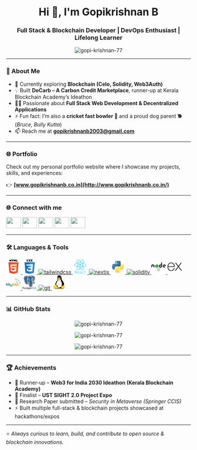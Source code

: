 <h1 align="center">Hi 👋, I'm Gopikrishnan B</h1>
<h3 align="center">Full Stack & Blockchain Developer | DevOps Enthusiast | Lifelong Learner</h3>

<p align="center">
  <img src="https://komarev.com/ghpvc/?username=gopi-krishnan-77&label=Profile%20views&color=0e75b6&style=flat" alt="gopi-krishnan-77" />
</p>

---

### 🚀 About Me  
- 🌱 Currently exploring **Blockchain (Celo, Solidity, Web3Auth)**  
- 💡 Built **DeCarb – A Carbon Credit Marketplace**, runner-up at Kerala Blockchain Academy’s Ideathon  
- 👨‍💻 Passionate about **Full Stack Web Development & Decentralized Applications**  
- ⚡ Fun fact: I’m also a **cricket fast bowler 🏏** and a proud dog parent 🐕 (*Bruce, Bully Kutta*)  
- 📫 Reach me at **gopikrishnanb2003@gmail.com**

---

### 🌐 Portfolio  
Check out my personal portfolio website where I showcase my projects, skills, and experiences:  

👉 **[www.gopikrishnanb.co.in](http://www.gopikrishnanb.co.in/)**  

---

### 🌐 Connect with me  
<p align="left">
<a href="https://dev.to/gopikrishnan77" target="_blank"><img src="https://raw.githubusercontent.com/rahuldkjain/github-profile-readme-generator/master/src/images/icons/Social/devto.svg" height="30" width="40" /></a>
<a href="https://twitter.com/bgopikrish50125" target="_blank"><img src="https://raw.githubusercontent.com/rahuldkjain/github-profile-readme-generator/master/src/images/icons/Social/twitter.svg" height="30" width="40" /></a>
<a href="https://www.linkedin.com/in/gopikrishnanbalagopal/" target="_blank"><img src="https://raw.githubusercontent.com/rahuldkjain/github-profile-readme-generator/master/src/images/icons/Social/linked-in-alt.svg" height="30" width="40" /></a>
<a href="https://instagram.com/gopi.krishnan.b" target="_blank"><img src="https://raw.githubusercontent.com/rahuldkjain/github-profile-readme-generator/master/src/images/icons/Social/instagram.svg" height="30" width="40" /></a>
<a href="https://www.hackerrank.com/gopikrishnanb201" target="_blank"><img src="https://raw.githubusercontent.com/rahuldkjain/github-profile-readme-generator/master/src/images/icons/Social/hackerrank.svg" height="30" width="40" /></a>
</p>

---

### 🛠️ Languages & Tools  
<p align="left"> 
<a href="https://www.w3.org/html/" target="_blank" rel="noreferrer"> <img src="https://raw.githubusercontent.com/devicons/devicon/master/icons/html5/html5-original-wordmark.svg" alt="html5" width="40" height="40"/> </a>
<a href="https://www.w3schools.com/css/" target="_blank" rel="noreferrer"> <img src="https://raw.githubusercontent.com/devicons/devicon/master/icons/css3/css3-original-wordmark.svg" alt="css3" width="40" height="40"/> </a>
<a href="https://tailwindcss.com/" target="_blank" rel="noreferrer"> <img src="https://www.vectorlogo.zone/logos/tailwindcss/tailwindcss-icon.svg" alt="tailwindcss" width="40" height="40"/> </a>
<a href="https://reactjs.org/" target="_blank" rel="noreferrer"> <img src="https://raw.githubusercontent.com/devicons/devicon/master/icons/react/react-original-wordmark.svg" alt="react" width="40" height="40"/> </a>
<a href="https://nextjs.org/" target="_blank" rel="noreferrer"> <img src="https://cdn.worldvectorlogo.com/logos/nextjs-2.svg" alt="nextjs" width="40" height="40"/> </a>
<a href="https://www.python.org" target="_blank" rel="noreferrer"> <img src="https://raw.githubusercontent.com/devicons/devicon/master/icons/python/python-original.svg" alt="python" width="40" height="40"/> </a>
<a href="https://soliditylang.org/" target="_blank" rel="noreferrer"> <img src="https://cryptologos.cc/logos/ethereum-eth-logo.svg" alt="solidity" width="40" height="40"/> </a>
<a href="https://nodejs.org/" target="_blank" rel="noreferrer"> <img src="https://raw.githubusercontent.com/devicons/devicon/master/icons/nodejs/nodejs-original-wordmark.svg" alt="nodejs" width="40" height="40"/> </a>
<a href="https://expressjs.com/" target="_blank" rel="noreferrer"> <img src="https://raw.githubusercontent.com/devicons/devicon/master/icons/express/express-original.svg" alt="express" width="40" height="40"/> </a>
<a href="https://www.mysql.com/" target="_blank" rel="noreferrer"> <img src="https://raw.githubusercontent.com/devicons/devicon/master/icons/mysql/mysql-original-wordmark.svg" alt="mysql" width="40" height="40"/> </a>
<a href="https://www.postgresql.org/" target="_blank" rel="noreferrer"> <img src="https://raw.githubusercontent.com/devicons/devicon/master/icons/postgresql/postgresql-original-wordmark.svg" alt="postgresql" width="40" height="40"/> </a>
<a href="https://git-scm.com/" target="_blank" rel="noreferrer"> <img src="https://www.vectorlogo.zone/logos/git-scm/git-scm-icon.svg" alt="git" width="40" height="40"/> </a>
<a href="https://www.linux.org/" target="_blank" rel="noreferrer"> <img src="https://raw.githubusercontent.com/devicons/devicon/master/icons/linux/linux-original.svg" alt="linux" width="40" height="40"/> </a>
</p>

---

### 📊 GitHub Stats  
<p align="center">
  <img src="https://github-readme-stats.vercel.app/api?username=gopi-krishnan-77&show_icons=true&theme=tokyonight" alt="gopi-krishnan-77" />
</p>
<p align="center">
  <img src="https://github-readme-streak-stats.herokuapp.com/?user=gopi-krishnan-77&theme=tokyonight" alt="gopi-krishnan-77" />
</p>
<p align="center">
  <img src="https://github-readme-stats.vercel.app/api/top-langs?username=gopi-krishnan-77&show_icons=true&locale=en&layout=compact&theme=tokyonight" alt="gopi-krishnan-77" />
</p>

---

### 🏆 Achievements  
- 🥈 Runner-up – **Web3 for India 2030 Ideathon (Kerala Blockchain Academy)**   
- 🎯 Finalist – **UST SIGHT 2.0 Project Expo**  
- 📄 Research Paper submitted – *Security in Metaverse (Springer CCIS)*  
- ⚡ Built multiple full-stack & blockchain projects showcased at hackathons/expos  

---

⭐️ *Always curious to learn, build, and contribute to open source & blockchain innovations.*  
